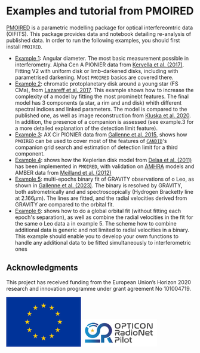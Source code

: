 # Examples and tutorial from PMOIRED

[PMOIRED](https://github.com/amerand/PMOIRED) is a parametric modelling package for optical interfereomtric data (OIFITS). This package provides data and notebook detailing re-analysis of published data. In order to run the following examples, you should first install `PMOIRED`.

- [Example 1](<https://htmlpreview.github.io/?https://github.com/amerand/PMOIRED_examples/blob/main/html/EX1 angular diameter alphaCenA.html>): Angular diameter. The most basic measurement possible in interferometry. Alpha Cen A PIONIER data from [Kervella et al. (2017)](https://ui.adsabs.harvard.edu/abs/2017A%26A...597A.137K/abstract). Fitting V2 with uniform disk or limb-darkened disks, including with parametrised darkening. Most `PMOIRED` basics are covered there.
- [Example 2](<https://htmlpreview.github.io/?https://github.com/amerand/PMOIRED_examples/blob/main/html/EX2 chromatic YSO disk.html>): chromatic protoplanetary disk around a young star (FS CMa), from [Lazareff et al. 2017](https://ui.adsabs.harvard.edu/abs/2017A%26A...599A..85L/abstract). This example shows how to increase the complexity of a model by fitting the most prominebt features. The final model has 3 components (a star, a rim and and disk) whith different spectral indices and linked parameters. The model is compared to the published one, as well as image reconstruction from [Kluska et al. 2020](https://ui.adsabs.harvard.edu/abs/2020A%26A...636A.116K/abstract). In addition, the presence of a companion is assessed (see example.3 for a more detailed explanation of the detection limit feature).
- [Example 3](<https://htmlpreview.github.io/?https://github.com/amerand/PMOIRED_examples/blob/main/html/EX3 companion search AXCir.html>): AX Cir PIONIER data from [Gallenne et al. 2015](https://ui.adsabs.harvard.edu/abs/2015A%26A...579A..68G/abstract), shows how `PMOIRED` can be used to cover most of the features of [`CANDID`](https://github.com/amerand/CANDID)'s companion grid search and estimation of detection limit for a third component.
- [Example 4](<https://htmlpreview.github.io/?https://github.com/amerand/PMOIRED_examples/blob/main/html/EX4 Be model comparison with AMHRA.html>): shows how the Keplerian disk model from [Delaa et al. (2011)](https://ui.adsabs.harvard.edu/abs/2011A%26A...529A..87D/abstract) has been implemented in `PMOIRED`, with validation on [AMHRA](https://amhra.oca.eu/AMHRA/index.htmhttps://amhra.oca.eu/AMHRA/index.htm) models and AMBER data from [Meilland et al. (2012)](https://ui.adsabs.harvard.edu/abs/2012A%26A...538A.110M/abstract)
- [Example 5](<https://htmlpreview.github.io/?https://github.com/amerand/PMOIRED_examples/blob/main/html/EX5 Binary with spectroscopic lines.html>): multi-epochs binary fit of GRAVITY observations of o Leo, as shown in [Gallenne et al. (2023)](https://ui.adsabs.harvard.edu/abs/2023A%26A...672A.119G/abstract). The binary is resolved by GRAVITY, both astrometrically and and spectroscopically (Hydrogen Brackett$\gamma$ line at 2.166$\mu$m). The lines are fitted, and the radial velocities derived from GRAVITY are compared to the orbital fit.
- [Example 6](<https://htmlpreview.github.io/?https://github.com/amerand/PMOIRED_examples/blob/main/html/EX6 global orbital fit.html>): shows how to do a global orbital fit (without fitting each epoch's separation), as well as combine the radial velocities in the fit for the same o Leo data a in example 5. The scheme how to combine additional data is generic and not limited to radial velocities in a binary. This example should enable you to develop your owm functions to handle any additional data to be fitted simultaneously to interferometric ones

## Acknowledgments

This project has received funding from the European
Union’s Horizon 2020 research and innovation
programme under grant agreement No 101004719.

<img src="DATA/EU.jpg" alt="EU" width="200px"/>
<img src="DATA/ORP.png" alt="ORP" width="200px"/>
